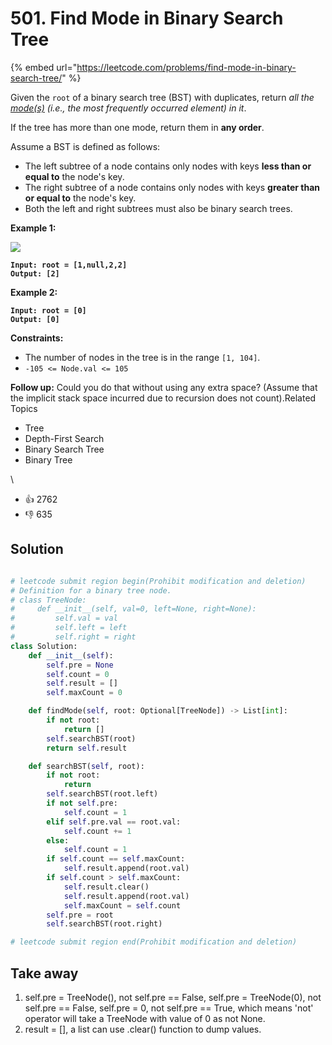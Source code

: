 # 501. Find Mode in Binary Search Tree

{% embed url="https://leetcode.com/problems/find-mode-in-binary-search-tree/" %}

Given the `root` of a binary search tree (BST) with duplicates, return _all the_ [_mode(s)_](https://en.wikipedia.org/wiki/Mode\_\(statistics\)) _(i.e., the most frequently occurred element) in it_.

If the tree has more than one mode, return them in **any order**.

Assume a BST is defined as follows:

* The left subtree of a node contains only nodes with keys **less than or equal to** the node's key.
* The right subtree of a node contains only nodes with keys **greater than or equal to** the node's key.
* Both the left and right subtrees must also be binary search trees.

**Example 1:**

![](https://assets.leetcode.com/uploads/2021/03/11/mode-tree.jpg)

<pre><code><strong>Input: root = [1,null,2,2]
</strong><strong>Output: [2]
</strong></code></pre>

**Example 2:**

<pre><code><strong>Input: root = [0]
</strong><strong>Output: [0]
</strong></code></pre>

**Constraints:**

* The number of nodes in the tree is in the range `[1, 104]`.
* `-105 <= Node.val <= 105`

**Follow up:** Could you do that without using any extra space? (Assume that the implicit stack space incurred due to recursion does not count).Related Topics

* Tree
* Depth-First Search
* Binary Search Tree
* Binary Tree

\


* 👍 2762
* 👎 635

## Solution

```python

# leetcode submit region begin(Prohibit modification and deletion)
# Definition for a binary tree node.
# class TreeNode:
#     def __init__(self, val=0, left=None, right=None):
#         self.val = val
#         self.left = left
#         self.right = right
class Solution:
    def __init__(self):
        self.pre = None
        self.count = 0
        self.result = []
        self.maxCount = 0

    def findMode(self, root: Optional[TreeNode]) -> List[int]:
        if not root:
            return []
        self.searchBST(root)
        return self.result

    def searchBST(self, root):
        if not root:
            return
        self.searchBST(root.left)
        if not self.pre:
            self.count = 1
        elif self.pre.val == root.val:
            self.count += 1
        else:
            self.count = 1
        if self.count == self.maxCount:
            self.result.append(root.val)
        if self.count > self.maxCount:
            self.result.clear()
            self.result.append(root.val)
            self.maxCount = self.count
        self.pre = root
        self.searchBST(root.right)

# leetcode submit region end(Prohibit modification and deletion)
```

## Take away

1. self.pre = TreeNode(), not self.pre == False, self.pre = TreeNode(0), not self.pre == False, self.pre = 0, not self.pre == True, which means 'not' operator will take a TreeNode with value of 0 as not None.
2. result = \[], a list can use .clear() function to dump values.
